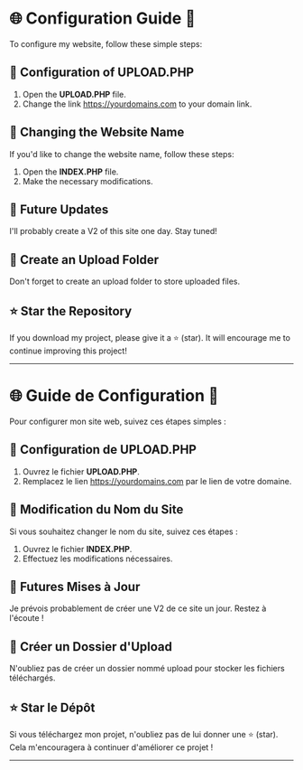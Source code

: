 # 🌐 Configuration Guide 🚀

To configure my website, follow these simple steps:

## 🔧 Configuration of UPLOAD.PHP

1. Open the **UPLOAD.PHP** file.
2. Change the link https://yourdomains.com to your domain link.

## 📝 Changing the Website Name

If you'd like to change the website name, follow these steps:

1. Open the **INDEX.PHP** file.
2. Make the necessary modifications.

## 🚀 Future Updates

I'll probably create a V2 of this site one day. Stay tuned!

## 📁 Create an Upload Folder

Don't forget to create an upload folder to store uploaded files.

## ⭐ Star the Repository

If you download my project, please give it a ⭐ (star). It will encourage me to continue improving this project!

---

# 🌐 Guide de Configuration 🚀

Pour configurer mon site web, suivez ces étapes simples :

## 🔧 Configuration de UPLOAD.PHP

1. Ouvrez le fichier **UPLOAD.PHP**.
2. Remplacez le lien https://yourdomains.com par le lien de votre domaine.

## 📝 Modification du Nom du Site

Si vous souhaitez changer le nom du site, suivez ces étapes :

1. Ouvrez le fichier **INDEX.PHP**.
2. Effectuez les modifications nécessaires.

## 🚀 Futures Mises à Jour

Je prévois probablement de créer une V2 de ce site un jour. Restez à l'écoute !

## 📁 Créer un Dossier d'Upload

N'oubliez pas de créer un dossier nommé upload pour stocker les fichiers téléchargés.

## ⭐ Star le Dépôt

Si vous téléchargez mon projet, n'oubliez pas de lui donner une ⭐ (star). Cela m'encouragera à continuer d'améliorer ce projet !

---

